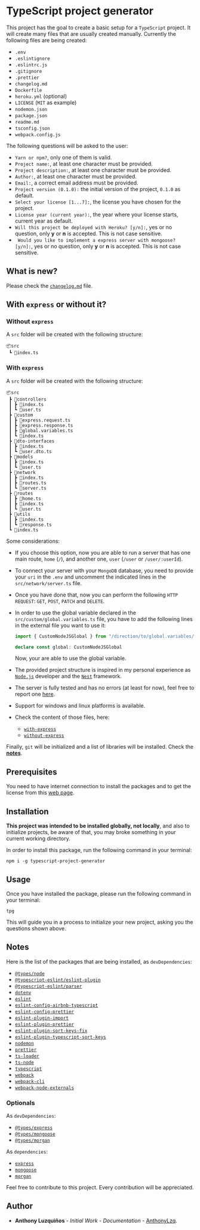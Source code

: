 # TypeScript project generator

This project has the goal to create a basic setup for a `TypeScript` project. It will create many files that are usually created manually. Currently the following files are being created:

- `.env`
- `.eslintignore`
- `.eslintrc.js`
- `.gitignore`
- `.prettier`
- `changelog.md`
- `Dockerfile`
- `heroku.yml` (optional)
- `LICENSE` (`MIT` as example)
- `nodemon.json`
- `package.json`
- `readme.md`
- `tsconfig.json`
- `webpack.config.js`

The following questions will be asked to the user:

- `Yarn or npm?`, only one of them is valid.
- `Project name:`, at least one character must be provided.
- `Project description:`, at least one character must be provided.
- `Author:`, at least one character must be provided.
- `Email:`, a correct email address must be provided.
- `Project version (0.1.0):` the initial version of the project, `0.1.0` as default.
- `Select your license [1...7]:`, the license you have chosen for the project.
- `License year (current year):`, the year where your license starts, current year as default.
- `Will this project be deployed with Heroku? [y/n]:`, yes or no question, only **y** or **n** is accepted. This is not case sensitive.
- ` Would you like to implement a express server with mongoose? [y/n]:`, yes or no question, only **y** or **n** is accepted. This is not case sensitive.

## What is new?

Please check the [`changelog.md`](https://github.com/AnthonyLzq/typescript-project-generator/blob/master/changelog.md) file.

## With `express` or without it?

### Without `express`

A `src` folder will be created with the following structure:

```
📦src
 ┗ 📜index.ts
```

### With `express`

A `src` folder will be created with the following structure:

```
📦src
 ┣ 📂controllers
 ┃ ┣ 📜index.ts
 ┃ ┗ 📜user.ts
 ┣ 📂custom
 ┃ ┣ 📜express.request.ts
 ┃ ┣ 📜express.response.ts
 ┃ ┣ 📜global.variables.ts
 ┃ ┗ 📜index.ts
 ┣ 📂dto-interfaces
 ┃ ┣ 📜index.ts
 ┃ ┗ 📜user.dto.ts
 ┣ 📂models
 ┃ ┣ 📜index.ts
 ┃ ┗ 📜user.ts
 ┣ 📂network
 ┃ ┣ 📜index.ts
 ┃ ┣ 📜routes.ts
 ┃ ┗ 📜server.ts
 ┣ 📂routes
 ┃ ┣ 📜home.ts
 ┃ ┣ 📜index.ts
 ┃ ┗ 📜user.ts
 ┣ 📂utils
 ┃ ┣ 📜index.ts
 ┃ ┗ 📜response.ts
 ┗ 📜index.ts
```

Some considerations:

- If you choose this option, now you are able to run a server that has one main route, `home` (`/`), and another one, `user` (`/user` or `/user/:userId`).
- To connect your server with your `MongoDB` database, you need to provide your `uri` in the `.env` and uncomment the indicated lines in the `src/network/server.ts` file.
- Once you have done that, now you can perform the following `HTTP REQUEST`: `GET`, `POST`, `PATCH` and `DELETE`.
- In order to use the global variable declared in the `src/custom/global.variables.ts` file, you have to add the following lines in the external file you want to use it:
  ```typescript
  import { CustomNodeJSGlobal } from "/direction/to/global.variables/file"

  declare const global: CustomNodeJSGlobal
  ```
  Now, your are able to use the global variable.
- The provided project structure is inspired in my personal experience as [`Node.js`](https://nodejs.org/en/) developer and the [`Nest`](https://nestjs.com/) framework.
- The server is fully tested and has no errors (at least for now), feel free to report one [here](https://github.com/AnthonyLzq/typescript-project-generator/issues).
- Support for windows and linux platforms is available.
- Check the content of those files, here:

  - [`with-express`](https://github.com/AnthonyLzq/typescript-project-generator/tree/master/lib/templates/with-express)
  - [`without-express`](https://github.com/AnthonyLzq/typescript-project-generator/tree/master/lib/templates/without-express)

Finally, `git` will be initialized and a list of libraries will be installed. Check the [**notes**](#notes).

## Prerequisites

You need to have internet connection to install the packages and to get the license from this [web page](https://choosealicense.com/licenses/).

## Installation

**This project was intended to be installed globally, not locally**, and also to initialize projects, be aware of that, you may broke something in your current working directory.

In order to install this package, run the following command in your terminal:

```console
npm i -g typescript-project-generator
```

## Usage

Once you have installed the package, please run the following command in your terminal:

```console
tpg
```

This will guide you in a process to initialize your new project, asking you the questions shown above.

## <a name="notes"></a>Notes

Here is the list of the packages that are being installed, as `devDependencies`:

- [`@types/node`](https://www.npmjs.com/package/@types/node)
- [`@typescript-eslint/eslint-plugin`](https://www.npmjs.com/package/@typescript-eslint/eslint-plugin)
- [`@typescript-eslint/parser`](https://www.npmjs.com/package/@typescript-eslint/parser)
- [`dotenv`](https://www.npmjs.com/package/dotenv)
- [`eslint`](https://www.npmjs.com/package/eslint)
- [`eslint-config-airbnb-typescript`](https://www.npmjs.com/package/eslint-config-airbnb-typescript)
- [`eslint-config-prettier`](https://www.npmjs.com/package/eslint-config-prettier)
- [`eslint-plugin-import`](https://www.npmjs.com/package/eslint-plugin-import)
- [`eslint-plugin-prettier`](https://www.npmjs.com/package/eslint-plugin-prettier)
- [`eslint-plugin-sort-keys-fix`](https://www.npmjs.com/package/eslint-plugin-sort-keys-fix)
- [`eslint-plugin-typescript-sort-keys`](https://www.npmjs.com/package/eslint-plugin-typescript-sort-keys)
- [`nodemon`](https://www.npmjs.com/package/nodemon)
- [`prettier`](https://www.npmjs.com/package/prettier)
- [`ts-loader`](https://www.npmjs.com/package/ts-loader)
- [`ts-node`](https://www.npmjs.com/package/ts-node)
- [`typescript`](https://www.npmjs.com/package/typescript)
- [`webpack`](https://www.npmjs.com/package/webpack)
- [`webpack-cli`](https://www.npmjs.com/package/webpack-cli)
- [`webpack-node-externals`](https://www.npmjs.com/package/webpack-node-externals)

### Optionals

As `devDependencies`:

- [`@types/express`](https://github.com/AnthonyLzq/typescript-project-generator/issues)
- [`@types/mongoose`](https://www.npmjs.com/package/@types/mongoose)
- [`@types/morgan`](https://www.npmjs.com/package/@types/morgan)

As `dependencies`:

- [`express`](https://expressjs.com/)
- [`mongoose`](https://mongoosejs.com/)
- [`morgan`](https://www.npmjs.com/package/morgan)

Feel free to contribute to this project. Every contribution will be appreciated.

## Author

- **Anthony Luzquiños** - _Initial Work_ - _Documentation_ - [AnthonyLzq](https://github.com/AnthonyLzq).
